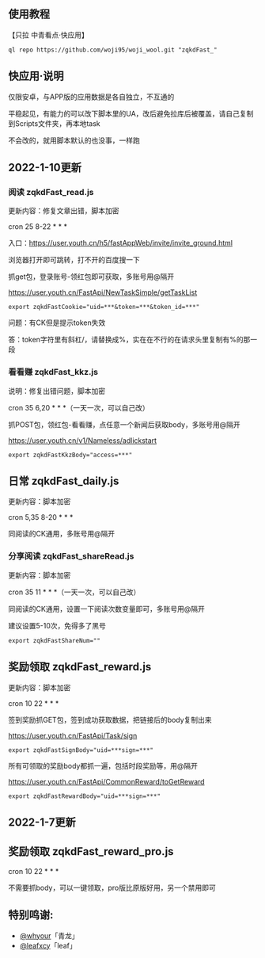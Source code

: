 ## 使用教程

【只拉 中青看点·快应用】

    ql repo https://github.com/woji95/woji_wool.git "zqkdFast_"



## 快应用·说明

仅限安卓，与APP版的应用数据是各自独立，不互通的

平稳起见，有能力的可以改下脚本里的UA，改后避免拉库后被覆盖，请自己复制到Scripts文件夹，再本地task

不会改的，就用脚本默认的也没事，一样跑




## 2022-1-10更新




### 阅读 zqkdFast_read.js

更新内容：修复文章出错，脚本加密

cron 25 8-22 * * * 

入口：https://user.youth.cn/h5/fastAppWeb/invite/invite_ground.html

浏览器打开即可跳转，打不开的百度搜一下


抓get包，登录账号-领红包即可获取，多账号用@隔开

https://user.youth.cn/FastApi/NewTaskSimple/getTaskList

    export zqkdFastCookie="uid=***&token=***&token_id=***"


问题：有CK但是提示token失效

答：token字符里有斜杠/，请替换成%，实在在不行的在请求头里复制有%的那一段







### 看看赚 zqkdFast_kkz.js

说明：修复出错问题，脚本加密

cron 35 6,20 * * *（一天一次，可以自己改）

抓POST包，领红包-看看赚，点任意一个新闻后获取body，多账号用@隔开

https://user.youth.cn/v1/Nameless/adlickstart

    export zqkdFastKkzBody="access=***"



## 日常 zqkdFast_daily.js

更新内容：脚本加密

cron 5,35 8-20 * * *

同阅读的CK通用，多账号用@隔开




### 分享阅读 zqkdFast_shareRead.js

更新内容：脚本加密

cron 35 11 * * *（一天一次，可以自己改）

同阅读的CK通用，设置一下阅读次数变量即可，多账号用@隔开

建议设置5-10次，免得多了黑号

    export zqkdFastShareNum=""





## 奖励领取 zqkdFast_reward.js

更新内容：脚本加密

cron 10 22 * * *

签到奖励抓GET包，签到成功获取数据，把链接后的body复制出来

https://user.youth.cn/FastApi/Task/sign

    export zqkdFastSignBody="uid=***sign=***"

所有可领取的奖励body都抓一遍，包括时段奖励等，用@隔开

https://user.youth.cn/FastApi/CommonReward/toGetReward

    export zqkdFastRewardBody="uid=***sign=***"







## 2022-1-7更新


## 奖励领取 zqkdFast_reward_pro.js

cron 10 22 * * *

不需要抓body，可以一键领取，pro版比原版好用，另一个禁用即可















## 特别鸣谢:

* [@whyour](https://github.com/whyour/qinglong)「青龙」
* [@leafxcy](https://github.com/leafxcy/JavaScript)「leaf」
